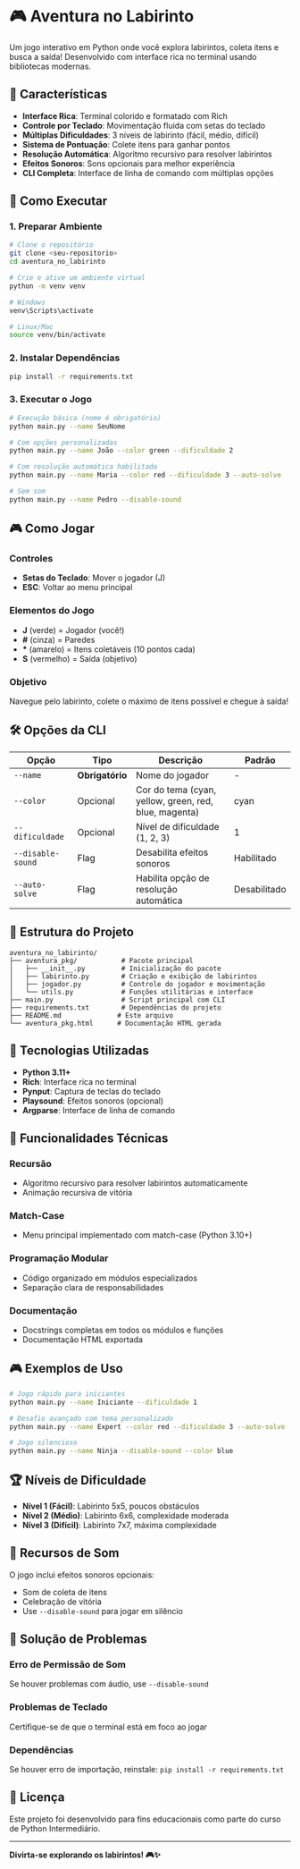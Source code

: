 # 🎮 Aventura no Labirinto

Um jogo interativo em Python onde você explora labirintos, coleta itens e busca a saída! Desenvolvido com interface rica no terminal usando bibliotecas modernas.

## 🎯 Características

- **Interface Rica**: Terminal colorido e formatado com Rich
- **Controle por Teclado**: Movimentação fluida com setas do teclado
- **Múltiplas Dificuldades**: 3 níveis de labirinto (fácil, médio, difícil)
- **Sistema de Pontuação**: Colete itens para ganhar pontos
- **Resolução Automática**: Algoritmo recursivo para resolver labirintos
- **Efeitos Sonoros**: Sons opcionais para melhor experiência
- **CLI Completa**: Interface de linha de comando com múltiplas opções

## 🚀 Como Executar

### 1. Preparar Ambiente
```bash
# Clone o repositório
git clone <seu-repositorio>
cd aventura_no_labirinto

# Crie e ative um ambiente virtual
python -m venv venv

# Windows
venv\Scripts\activate

# Linux/Mac
source venv/bin/activate
```

### 2. Instalar Dependências
```bash
pip install -r requirements.txt
```

### 3. Executar o Jogo
```bash
# Execução básica (nome é obrigatório)
python main.py --name SeuNome

# Com opções personalizadas
python main.py --name João --color green --dificuldade 2

# Com resolução automática habilitada
python main.py --name Maria --color red --dificuldade 3 --auto-solve

# Sem som
python main.py --name Pedro --disable-sound
```

## 🎮 Como Jogar

### Controles
- **Setas do Teclado**: Mover o jogador (J)
- **ESC**: Voltar ao menu principal

### Elementos do Jogo
- **J** (verde) = Jogador (você!)
- **#** (cinza) = Paredes
- **\*** (amarelo) = Itens coletáveis (10 pontos cada)
- **S** (vermelho) = Saída (objetivo)

### Objetivo
Navegue pelo labirinto, colete o máximo de itens possível e chegue à saída!

## 🛠️ Opções da CLI

| Opção | Tipo | Descrição | Padrão |
|-------|------|-----------|---------|
| `--name` | **Obrigatório** | Nome do jogador | - |
| `--color` | Opcional | Cor do tema (cyan, yellow, green, red, blue, magenta) | cyan |
| `--dificuldade` | Opcional | Nível de dificuldade (1, 2, 3) | 1 |
| `--disable-sound` | Flag | Desabilita efeitos sonoros | Habilitado |
| `--auto-solve` | Flag | Habilita opção de resolução automática | Desabilitado |

## 📁 Estrutura do Projeto

```
aventura_no_labirinto/
├── aventura_pkg/           # Pacote principal
│   ├── __init__.py         # Inicialização do pacote
│   ├── labirinto.py        # Criação e exibição de labirintos
│   ├── jogador.py          # Controle do jogador e movimentação
│   └── utils.py            # Funções utilitárias e interface
├── main.py                 # Script principal com CLI
├── requirements.txt        # Dependências do projeto
├── README.md              # Este arquivo
└── aventura_pkg.html      # Documentação HTML gerada
```

## 🔧 Tecnologias Utilizadas

- **Python 3.11+**
- **Rich**: Interface rica no terminal
- **Pynput**: Captura de teclas do teclado
- **Playsound**: Efeitos sonoros (opcional)
- **Argparse**: Interface de linha de comando

## 🎯 Funcionalidades Técnicas

### Recursão
- Algoritmo recursivo para resolver labirintos automaticamente
- Animação recursiva de vitória

### Match-Case
- Menu principal implementado com match-case (Python 3.10+)

### Programação Modular
- Código organizado em módulos especializados
- Separação clara de responsabilidades

### Documentação
- Docstrings completas em todos os módulos e funções
- Documentação HTML exportada

## 🎮 Exemplos de Uso

```bash
# Jogo rápido para iniciantes
python main.py --name Iniciante --dificuldade 1

# Desafio avançado com tema personalizado
python main.py --name Expert --color red --dificuldade 3 --auto-solve

# Jogo silencioso
python main.py --name Ninja --disable-sound --color blue
```

## 🏆 Níveis de Dificuldade

- **Nível 1 (Fácil)**: Labirinto 5x5, poucos obstáculos
- **Nível 2 (Médio)**: Labirinto 6x6, complexidade moderada  
- **Nível 3 (Difícil)**: Labirinto 7x7, máxima complexidade

## 🎵 Recursos de Som

O jogo inclui efeitos sonoros opcionais:
- Som de coleta de itens
- Celebração de vitória
- Use `--disable-sound` para jogar em silêncio

## 🐛 Solução de Problemas

### Erro de Permissão de Som
Se houver problemas com áudio, use `--disable-sound`

### Problemas de Teclado
Certifique-se de que o terminal está em foco ao jogar

### Dependências
Se houver erro de importação, reinstale: `pip install -r requirements.txt`

## 📝 Licença

Este projeto foi desenvolvido para fins educacionais como parte do curso de Python Intermediário.

---

**Divirta-se explorando os labirintos! 🎮✨**